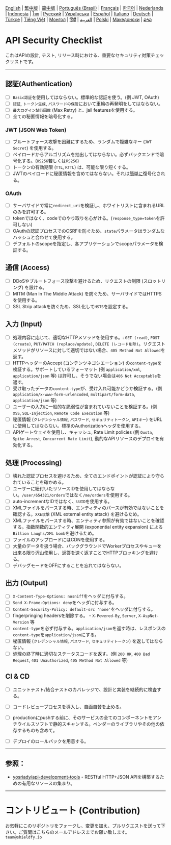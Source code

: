 [English](./README.md) | [繁中版](./README-tw.md) | [简中版](./README-zh.md) | [Português (Brasil)](./README-pt_BR.md) | [Français](./README-fr.md) | [한국어](./README-ko.md) | [Nederlands](./README-nl.md) | [Indonesia](./README-id.md) | [ไทย](./README-th.md) | [Русский](./README-ru.md) | [Українська](./README-uk.md) | [Español](./README-es.md) | [Italiano](./README-it.md) | [Deutsch](./README-de.md) | [Türkçe](./README-tr.md) | [Tiếng Việt](./README-vi.md) | [Монгол](./README-mn.md) | [हिंदी](./README-hi.md) | [العربية](./README-ar.md) | [Polski](./README-pl.md) | [Македонски](./README-mk.md) | [ລາວ](./README-lo.md)

# API Security Checklist
これはAPIの設計, テスト, リリース時における、重要なセキュリティ対策チェックリストです。


---

## 認証(Authentication)
- [ ] `Basic認証`を使用してはならない。標準的な認証を使う。(例 JWT, OAuth)
- [ ] `認証`, `トークン生成`, `パスワードの保管`において車輪の再発明をしてはならない。
- [ ] `最大ログイン試行回数` (Max Retry) と、jail featuresを使用する。
- [ ] 全ての秘匿情報を暗号化する。

### JWT (JSON Web Token)
- [ ] ブルートフォース攻撃を困難にするため、ランダムで複雑なキー (`JWT Secret`) を使用する。
- [ ] ペイロードからアルゴリズムを抽出してはならない。必ずバックエンドで暗号化する。(`HS256`若しくは`RS256`)
- [ ] トークンの有効期限 (`TTL`, `RTTL`) は、可能な限り短くする。
- [ ] JWTのペイロードに秘匿情報を含めてはならない。それは[簡単に](https://jwt.io/#debugger-io)復号化される。

### OAuth
- [ ] サーバサイドで常に`redirect_uri`を検証し、ホワイトリストに含まれるURLのみを許可する。
- [ ] tokenではなく、codeでのやり取りを心がける。(`response_type=token`を許可しない)
- [ ] OAuthの認証プロセスでのCSRFを防ぐため、`state`パラメータはランダムなハッシュと合わせて使用する。
- [ ] デフォルトのscopeを指定し、各アプリケーションでscopeパラメータを検証する。

## 通信 (Access)
- [ ] DDoSやブルートフォース攻撃を避けるため、リクエストの制限 (スロットリング) を設ける。
- [ ] MITM (Man In The Middle Attack) を防ぐため、サーバサイドではHTTPSを使用する。
- [ ] SSL Strip attackを防ぐため、SSL化して`HSTS`を設定する。

## 入力 (Input)
- [ ] 処理内容に応じて、適切なHTTPメソッドを使用する。: `GET (read)`, `POST (create)`, `PUT/PATCH (replace/update)`, `DELETE (レコード削除)`。リクエストメソッドがリソースに対して適切ではない場合、`405 Method Not Allowed`を返す。
- [ ] HTTPヘッダーのAccept (コンテンツネゴシエーション) の`content-type`を検証する。サポートしているフォーマット (例 `application/xml`, `application/json` 等) は許可し、そうでない場合は`406 Not Acceptable`を返す。
- [ ] 受け取ったデータの`content-type`が、受け入れ可能かどうか検証する。(例 `application/x-www-form-urlencoded`, `multipart/form-data`, `application/json` 等)
- [ ] ユーザーの入力に一般的な脆弱性が含まれていないことを検証する。(例 `XSS`, `SQL-Injection`, `Remote Code Execution` 等)
- [ ] 秘匿情報 (`クレデンシャル情報`, `パスワード`, `セキュリティトークン`, `APIキー`) をURLに使用してはならない。標準のAuthorizationヘッダを使用する。
- [ ] APIゲートウェイを使用し、キャッシュ, Rate Limit policies (例 `Quota`, `Spike Arrest`, `Concurrent Rate Limit`), 動的なAPIリソースのデプロイを有効化する。

## 処理 (Processing)
- [ ] 壊れた認証プロセスを避けるため、全てのエンドポイントが認証により守られていることを確かめる。
- [ ] ユーザーに紐付いたリソースIDを使用してはならない。`/user/654321/orders`ではなく`/me/orders`を使用する。
- [ ] auto-incrementなIDではなく、`UUID`を使用する。
- [ ] XMLファイルをパースする時、エンティティのパースが有効ではないことを確認する。`XXE攻撃` (XML external entity attack) を避けるため。
- [ ] XMLファイルをパースする時、エンティティ参照が有効ではないことを確認する。指数関数的エンティティ展開 (exponential entity expansion) による`Billion Laughs/XML bomb`を避けるため。
- [ ] ファイルのアップロードにはCDNを使用する。
- [ ] 大量のデータを扱う場合、バックグラウンドでWorkerプロセスやキューを出来る限り沢山使用し、返答を速く返すことでHTTPブロッキングを避ける。
- [ ] デバッグモードをOFFにすることを忘れてはならない。

## 出力 (Output)
- [ ] `X-Content-Type-Options: nosniff`をヘッダに付与する。
- [ ] `Send X-Frame-Options: deny`をヘッダに付与する。
- [ ] `Content-Security-Policy: default-src 'none'`をヘッダに付与する。
- [ ] fingerpringing headersを削除する。 - `X-Powered-By`, `Server`, `X-AspNet-Version` 等
- [ ] `content-type`を必ず付与する。`application/json`を返す時は、レスポンスの`content-type`を`application/json`にする。
- [ ] 秘匿情報 (`クレデンシャル情報`, `パスワード`, `セキュリティトークン`) を返してはならない。
- [ ] 処理の終了時に適切なステータスコードを返す。(例 `200 OK`, `400 Bad Request`, `401 Unauthorized`, `405 Method Not Allowed` 等)

## CI & CD
- [ ] ユニットテスト/結合テストのカバレッジで、設計と実装を継続的に検査する。
- [ ] コードレビュープロセスを導入し、自画自賛を止める。
- [ ] productionにpushする前に、そのサービスの全てのコンポーネントをアンチウイルスソフトで静的スキャンする。ベンダーのライブラリやその他の依存するものも含めて。
- [ ] デプロイのロールバックを用意する。


---

## 参照：
- [yosriady/api-development-tools](https://github.com/yosriady/api-development-tools) - RESTful HTTP+JSON APIを構築するための有用なリソースの集まり。


---

# コントリビュート (Contribution)
お気軽にこのリポジトリをフォークし、変更を加え、プルリクエストを送って下さい。ご質問はこちらのメールアドレスまでお願い致します。`team@shieldfy.io`
